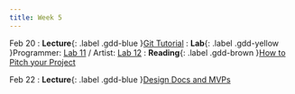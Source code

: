 ```yaml
---
title: Week 5
---
```


Feb 20
: **Lecture**{: .label .gdd-blue }[Git Tutorial]
: **Lab**{: .label .gdd-yellow }Programmer: [Lab 11] / Artist: [Lab 12]
: **Reading**{: .label .gdd-brown }[How to Pitch your Project]

Feb 22
: **Lecture**{: .label .gdd-blue }[Design Docs and MVPs]

[Git Tutorial]: https://docs.google.com/presentation/d/10j-3J4_rWsc6feD7vqNfUD5vQeYF-oKD7IegN-5dGig/edit?usp=sharing
[Design Docs and MVPs]: https://docs.google.com/presentation/d/1ZqDiZswkFjNPO9zoeMYq1SGzN1B8LadEfuBYOcZTOmk/edit?usp=sharing

[Lab 11]: ./../pages/labs/lab11/lab11
[Lab 12]: ./../pages/labs/lab12/lab12

[How to Pitch your Project]: http://www.gamasutra.com/view/feature/134571/how_to_pitch_your_project_to_.php 


